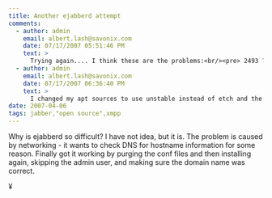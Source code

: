```yaml
---
title: Another ejabberd attempt
comments:
  - author: admin
    email: albert.lash@savonix.com
    date: 07/17/2007 05:51:46 PM
    text: >
      Trying again.... I think these are the problems:<br/><pre> 2493 ?        00:00:00 ssl_esock<br/> 2495 ?        00:00:00 inet_gethost</pre>
  - author: admin
    email: albert.lash@savonix.com
    date: 07/17/2007 06:36:40 PM
    text: >
      I changed my apt sources to use unstable instead of etch and the issue went away. :-)
date: 2007-04-06
tags: jabber,"open source",xmpp
---
```

Why is ejabberd so difficult? I have not idea, but it is. The problem is caused by networking - it wants to check DNS for hostname information for some reason. Finally got it working by purging the conf files and then installing again, skipping the admin user, and making sure the domain name was correct.

¥


